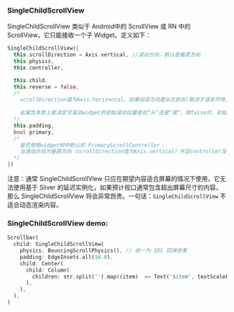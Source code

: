 ### SingleChildScrollView

SingleChildScrollView 类似于  Android中的 ScrollView 或 RN 中的 ScrollView，它只能接收一个子 Widget。定义如下：

``` dart
SingleChildScrollView({
  this.scrollDirection = Axis.vertical, //滚动方向，默认是垂直方向
  this.physics, 
  this.controller,

  this.child,
  this.reverse = false, 
  /*
    scrollDirection值为Axis.horizontal，如果阅读方向是从左到右(取决于语言环境，阿拉伯语就是从右到左)，reverse为true时，那么滑动方向就是从右往左。
    
    此属性本质上是决定可滚动widget的初始滚动位置是在“头”还是“尾”，取false时，初始滚动位置在“头”，反之则在“尾”，读者可以自己试验。
  */
  this.padding, 
  bool primary, 
  /*
    是否使用widget树中默认的 PrimaryScrollController；
    当滑动方向为垂直方向（scrollDirection值为Axis.vertical）并且controller没有指定时，primary默认为true.
  */
})
```

注意：通常 SingleChildScrollView 只应在期望内容适合屏幕的情况下使用，它无法使用基于 Sliver 的延迟实例化，如果预计视口通常包含超出屏幕尺寸的内容，那么 SingleChildScrollView 将会非常昂贵。一句话：`SingleChildScrollView` 不适合动态渲染内容。

### SingleChildScrollView demo:

``` dart
Scrollbar(
  child: SingleChildScrollView(
    physics: BouncingScrollPhysics(), // 统一为 IOS 回弹效果
    padding: EdgeInsets.all(16.0),
    child: Center(
      child: Column( 
        children: str.split('').map((item)  => Text('$item', textScaleFactor: 2.0)).toList(),
      ),
    ),
  ),
)
```
